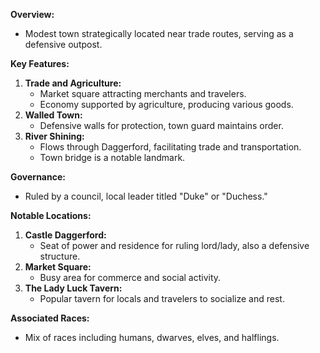 **Overview:**
- Modest town strategically located near trade routes, serving as a defensive outpost.

**Key Features:**
1. **Trade and Agriculture:**
    - Market square attracting merchants and travelers.
    - Economy supported by agriculture, producing various goods.
2. **Walled Town:**
    - Defensive walls for protection, town guard maintains order.
3. **River Shining:**
    - Flows through Daggerford, facilitating trade and transportation.
    - Town bridge is a notable landmark.

**Governance:**
- Ruled by a council, local leader titled "Duke" or "Duchess."

**Notable Locations:**
1. **Castle Daggerford:**
    - Seat of power and residence for ruling lord/lady, also a defensive structure.
2. **Market Square:**
    - Busy area for commerce and social activity.
3. **The Lady Luck Tavern:**
    - Popular tavern for locals and travelers to socialize and rest.

**Associated Races:**
- Mix of races including humans, dwarves, elves, and halflings.